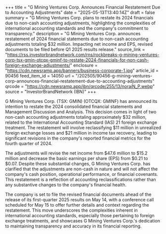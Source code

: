 +++
title = "G Mining Ventures Corp. Announces Financial Restatement Due to Accounting Adjustments"
date = "2025-05-13T13:40:14Z"
draft = false
summary = "G Mining Ventures Corp. plans to restate its 2024 financials due to non-cash accounting adjustments, highlighting the complexities of international accounting standards and the company's commitment to transparency."
description = "G Mining Ventures Corp. announces restatement of 2024 financial statements due to non-cash accounting adjustments totaling $32 million. Impacting net income and EPS, revised documents to be filed before Q1 2025 results release."
source_link = "https://rss.investorbrandnetwork.com/rns/rockbreaks-g-mining-ventures-corp-tsx-gmin-otcqx-gminf-to-restate-2024-financials-for-non-cash-foreign-exchange-adjustments/"
enclosure = "https://cdn.newsramp.app/banners/business-corporate-1.jpg"
article_id = 90456
feed_item_id = 14050
url = "/202505/90456-g-mining-ventures-corp-announces-financial-restatement-due-to-accounting-adjustments"
qrcode = "https://cdn.newsramp.app/ibn/qrcode/255/13/noraiN_P.webp"
source = "InvestorBrandNetwork (IBN)"
+++

<p>G Mining Ventures Corp. (TSX: GMIN) (OTCQX: GMINF) has announced its intention to restate the 2024 consolidated financial statements and Management Discussion and Analysis. This decision comes in light of two non-cash accounting adjustments totaling approximately $32 million, related to the International Accounting Standard (IAS) 21 foreign exchange treatment. The restatement will involve reclassifying $11 million in unrealized foreign exchange losses and $21 million in income tax recovery, leading to significant revisions in the company's reported financial metrics for the fourth quarter of 2024.</p><p>The adjustments will revise the net income from $47.6 million to $15.2 million and decrease the basic earnings per share (EPS) from $0.21 to $0.07. Despite these substantial changes, G Mining Ventures Corp. has clarified that the adjustments are non-cash in nature and will not affect the company's cash position, operational performance, or financial covenants. This restatement is a reflection of accounting reclassifications rather than any substantive changes to the company's financial health.</p><p>The company is set to file the revised financial documents ahead of the release of its first-quarter 2025 results on May 14, with a conference call scheduled for May 15 to offer further details and context regarding the restatement. This move underscores the complexities inherent in international accounting standards, especially those pertaining to foreign exchange treatments, and showcases G Mining Ventures Corp.'s dedication to maintaining transparency and accuracy in its financial reporting.</p>